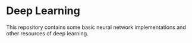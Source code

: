 # Deep Learning
This repository contains some basic neural network implementations and other resources of deep learning.
